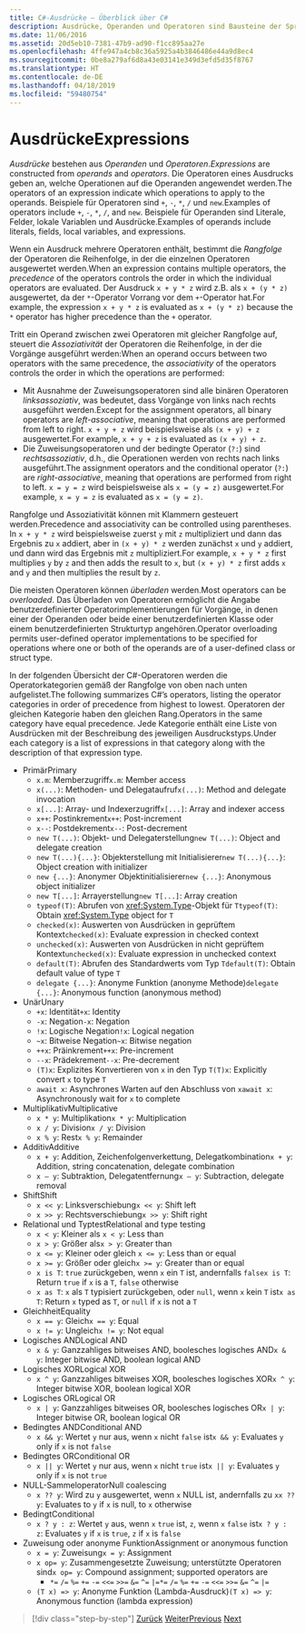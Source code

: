 ```yaml
---
title: C#-Ausdrücke – Überblick über C#
description: Ausdrücke, Operanden und Operatoren sind Bausteine der Sprache C#.
ms.date: 11/06/2016
ms.assetid: 20d5eb10-7381-47b9-ad90-f1cc895aa27e
ms.openlocfilehash: 4ffe947a4cb8c36a5925a4b3846486e44a9d8ec4
ms.sourcegitcommit: 0be8a279af6d8a43e03141e349d3efd5d35f8767
ms.translationtype: HT
ms.contentlocale: de-DE
ms.lasthandoff: 04/18/2019
ms.locfileid: "59480754"
---
```

# <a name="expressions"></a><span data-ttu-id="4a8f8-103">Ausdrücke</span><span class="sxs-lookup"><span data-stu-id="4a8f8-103">Expressions</span></span>

<span data-ttu-id="4a8f8-104">*Ausdrücke* bestehen aus *Operanden* und *Operatoren*.</span><span class="sxs-lookup"><span data-stu-id="4a8f8-104">*Expressions* are constructed from *operands* and *operators*.</span></span> <span data-ttu-id="4a8f8-105">Die Operatoren eines Ausdrucks geben an, welche Operationen auf die Operanden angewendet werden.</span><span class="sxs-lookup"><span data-stu-id="4a8f8-105">The operators of an expression indicate which operations to apply to the operands.</span></span> <span data-ttu-id="4a8f8-106">Beispiele für Operatoren sind `+`, `-`, `*`, `/` und `new`.</span><span class="sxs-lookup"><span data-stu-id="4a8f8-106">Examples of operators include `+`, `-`, `*`, `/`, and `new`.</span></span> <span data-ttu-id="4a8f8-107">Beispiele für Operanden sind Literale, Felder, lokale Variablen und Ausdrücke.</span><span class="sxs-lookup"><span data-stu-id="4a8f8-107">Examples of operands include literals, fields, local variables, and expressions.</span></span>

<span data-ttu-id="4a8f8-108">Wenn ein Ausdruck mehrere Operatoren enthält, bestimmt die *Rangfolge* der Operatoren die Reihenfolge, in der die einzelnen Operatoren ausgewertet werden.</span><span class="sxs-lookup"><span data-stu-id="4a8f8-108">When an expression contains multiple operators, the *precedence* of the operators controls the order in which the individual operators are evaluated.</span></span> <span data-ttu-id="4a8f8-109">Der Ausdruck `x + y * z` wird z.B. als `x + (y * z)` ausgewertet, da der `*`-Operator Vorrang vor dem `+`-Operator hat.</span><span class="sxs-lookup"><span data-stu-id="4a8f8-109">For example, the expression `x + y * z` is evaluated as `x + (y * z)` because the `*` operator has higher precedence than the `+` operator.</span></span>

<span data-ttu-id="4a8f8-110">Tritt ein Operand zwischen zwei Operatoren mit gleicher Rangfolge auf, steuert die *Assoziativität* der Operatoren die Reihenfolge, in der die Vorgänge ausgeführt werden:</span><span class="sxs-lookup"><span data-stu-id="4a8f8-110">When an operand occurs between two operators with the same precedence, the *associativity* of the operators controls the order in which the operations are performed:</span></span>

* <span data-ttu-id="4a8f8-111">Mit Ausnahme der Zuweisungsoperatoren sind alle binären Operatoren *linksassoziativ*, was bedeutet, dass Vorgänge von links nach rechts ausgeführt werden.</span><span class="sxs-lookup"><span data-stu-id="4a8f8-111">Except for the assignment operators, all binary operators are *left-associative*, meaning that operations are performed from left to right.</span></span> <span data-ttu-id="4a8f8-112">`x + y + z` wird beispielsweise als `(x + y) + z` ausgewertet.</span><span class="sxs-lookup"><span data-stu-id="4a8f8-112">For example, `x + y + z` is evaluated as `(x + y) + z`.</span></span>
* <span data-ttu-id="4a8f8-113">Die Zuweisungsoperatoren und der bedingte Operator (`?:`) sind *rechtsassoziativ*, d.h., die Operationen werden von rechts nach links ausgeführt.</span><span class="sxs-lookup"><span data-stu-id="4a8f8-113">The assignment operators and the conditional operator (`?:`) are *right-associative*, meaning that operations are performed from right to left.</span></span> <span data-ttu-id="4a8f8-114">`x = y = z` wird beispielsweise als `x = (y = z)` ausgewertet.</span><span class="sxs-lookup"><span data-stu-id="4a8f8-114">For example, `x = y = z` is evaluated as `x = (y = z)`.</span></span>

<span data-ttu-id="4a8f8-115">Rangfolge und Assoziativität können mit Klammern gesteuert werden.</span><span class="sxs-lookup"><span data-stu-id="4a8f8-115">Precedence and associativity can be controlled using parentheses.</span></span> <span data-ttu-id="4a8f8-116">In `x + y * z` wird beispielsweise zuerst `y` mit `z` multipliziert und dann das Ergebnis zu `x` addiert, aber in `(x + y) * z` werden zunächst `x` und `y` addiert, und dann wird das Ergebnis mit `z` multipliziert.</span><span class="sxs-lookup"><span data-stu-id="4a8f8-116">For example, `x + y * z` first multiplies `y` by `z` and then adds the result to `x`, but `(x + y) * z` first adds `x` and `y` and then multiplies the result by `z`.</span></span>

<span data-ttu-id="4a8f8-117">Die meisten Operatoren können *überladen* werden.</span><span class="sxs-lookup"><span data-stu-id="4a8f8-117">Most operators can be *overloaded*.</span></span> <span data-ttu-id="4a8f8-118">Das Überladen von Operatoren ermöglicht die Angabe benutzerdefinierter Operatorimplementierungen für Vorgänge, in denen einer der Operanden oder beide einer benutzerdefinierten Klasse oder einem benutzerdefinierten Strukturtyp angehören.</span><span class="sxs-lookup"><span data-stu-id="4a8f8-118">Operator overloading permits user-defined operator implementations to be specified for operations where one or both of the operands are of a user-defined class or struct type.</span></span>

<span data-ttu-id="4a8f8-119">In der folgenden Übersicht der C#-Operatoren werden die Operatorkategorien gemäß der Rangfolge von oben nach unten aufgelistet.</span><span class="sxs-lookup"><span data-stu-id="4a8f8-119">The following summarizes C#’s operators, listing the operator categories in order of precedence from highest to lowest.</span></span> <span data-ttu-id="4a8f8-120">Operatoren der gleichen Kategorie haben den gleichen Rang.</span><span class="sxs-lookup"><span data-stu-id="4a8f8-120">Operators in the same category have equal precedence.</span></span> <span data-ttu-id="4a8f8-121">Jede Kategorie enthält eine Liste von Ausdrücken mit der Beschreibung des jeweiligen Ausdruckstyps.</span><span class="sxs-lookup"><span data-stu-id="4a8f8-121">Under each category is a list of expressions in that category along with the description of that expression type.</span></span>

* <span data-ttu-id="4a8f8-122">Primär</span><span class="sxs-lookup"><span data-stu-id="4a8f8-122">Primary</span></span>
  - <span data-ttu-id="4a8f8-123">`x.m`: Memberzugriff</span><span class="sxs-lookup"><span data-stu-id="4a8f8-123">`x.m`: Member access</span></span>
  - <span data-ttu-id="4a8f8-124">`x(...)`: Methoden- und Delegataufruf</span><span class="sxs-lookup"><span data-stu-id="4a8f8-124">`x(...)`: Method and delegate invocation</span></span>
  - <span data-ttu-id="4a8f8-125">`x[...]`: Array- und Indexerzugriff</span><span class="sxs-lookup"><span data-stu-id="4a8f8-125">`x[...]`: Array and indexer access</span></span>
  - <span data-ttu-id="4a8f8-126">`x++`: Postinkrement</span><span class="sxs-lookup"><span data-stu-id="4a8f8-126">`x++`: Post-increment</span></span>
  - <span data-ttu-id="4a8f8-127">`x--`: Postdekrement</span><span class="sxs-lookup"><span data-stu-id="4a8f8-127">`x--`: Post-decrement</span></span>
  - <span data-ttu-id="4a8f8-128">`new T(...)`: Objekt- und Delegaterstellung</span><span class="sxs-lookup"><span data-stu-id="4a8f8-128">`new T(...)`: Object and delegate creation</span></span>
  - <span data-ttu-id="4a8f8-129">`new T(...){...}`: Objekterstellung mit Initialisierer</span><span class="sxs-lookup"><span data-stu-id="4a8f8-129">`new T(...){...}`: Object creation with initializer</span></span>
  - <span data-ttu-id="4a8f8-130">`new {...}`:  Anonymer Objektinitialisierer</span><span class="sxs-lookup"><span data-stu-id="4a8f8-130">`new {...}`:  Anonymous object initializer</span></span>
  - <span data-ttu-id="4a8f8-131">`new T[...]`: Arrayerstellung</span><span class="sxs-lookup"><span data-stu-id="4a8f8-131">`new T[...]`: Array creation</span></span>
  - <span data-ttu-id="4a8f8-132">`typeof(T)`: Abrufen von <xref:System.Type>-Objekt für `T`</span><span class="sxs-lookup"><span data-stu-id="4a8f8-132">`typeof(T)`: Obtain <xref:System.Type> object for `T`</span></span>
  - <span data-ttu-id="4a8f8-133">`checked(x)`: Auswerten von Ausdrücken in geprüftem Kontext</span><span class="sxs-lookup"><span data-stu-id="4a8f8-133">`checked(x)`: Evaluate expression in checked context</span></span>
  - <span data-ttu-id="4a8f8-134">`unchecked(x)`: Auswerten von Ausdrücken in nicht geprüftem Kontext</span><span class="sxs-lookup"><span data-stu-id="4a8f8-134">`unchecked(x)`: Evaluate expression in unchecked context</span></span>
  - <span data-ttu-id="4a8f8-135">`default(T)`: Abrufen des Standardwerts vom Typ `T`</span><span class="sxs-lookup"><span data-stu-id="4a8f8-135">`default(T)`: Obtain default value of type `T`</span></span>
  - <span data-ttu-id="4a8f8-136">`delegate {...}`: Anonyme Funktion (anonyme Methode)</span><span class="sxs-lookup"><span data-stu-id="4a8f8-136">`delegate {...}`: Anonymous function (anonymous method)</span></span>
* <span data-ttu-id="4a8f8-137">Unär</span><span class="sxs-lookup"><span data-stu-id="4a8f8-137">Unary</span></span>
  - <span data-ttu-id="4a8f8-138">`+x`: Identität</span><span class="sxs-lookup"><span data-stu-id="4a8f8-138">`+x`: Identity</span></span>
  - <span data-ttu-id="4a8f8-139">`-x`: Negation</span><span class="sxs-lookup"><span data-stu-id="4a8f8-139">`-x`: Negation</span></span>
  - <span data-ttu-id="4a8f8-140">`!x`: Logische Negation</span><span class="sxs-lookup"><span data-stu-id="4a8f8-140">`!x`: Logical negation</span></span>
  - <span data-ttu-id="4a8f8-141">`~x`: Bitweise Negation</span><span class="sxs-lookup"><span data-stu-id="4a8f8-141">`~x`: Bitwise negation</span></span>
  - <span data-ttu-id="4a8f8-142">`++x`: Präinkrement</span><span class="sxs-lookup"><span data-stu-id="4a8f8-142">`++x`: Pre-increment</span></span>
  - <span data-ttu-id="4a8f8-143">`--x`: Prädekrement</span><span class="sxs-lookup"><span data-stu-id="4a8f8-143">`--x`: Pre-decrement</span></span>
  - <span data-ttu-id="4a8f8-144">`(T)x`: Explizites Konvertieren von `x` in den Typ `T`</span><span class="sxs-lookup"><span data-stu-id="4a8f8-144">`(T)x`: Explicitly convert `x` to type `T`</span></span>
  - <span data-ttu-id="4a8f8-145">`await x`: Asynchrones Warten auf den Abschluss von `x`</span><span class="sxs-lookup"><span data-stu-id="4a8f8-145">`await x`: Asynchronously wait for `x` to complete</span></span>
* <span data-ttu-id="4a8f8-146">Multiplikativ</span><span class="sxs-lookup"><span data-stu-id="4a8f8-146">Multiplicative</span></span>
  - <span data-ttu-id="4a8f8-147">`x * y`: Multiplikation</span><span class="sxs-lookup"><span data-stu-id="4a8f8-147">`x * y`: Multiplication</span></span>
  - <span data-ttu-id="4a8f8-148">`x / y`: Division</span><span class="sxs-lookup"><span data-stu-id="4a8f8-148">`x / y`: Division</span></span>
  - <span data-ttu-id="4a8f8-149">`x % y`: Rest</span><span class="sxs-lookup"><span data-stu-id="4a8f8-149">`x % y`: Remainder</span></span>
* <span data-ttu-id="4a8f8-150">Additiv</span><span class="sxs-lookup"><span data-stu-id="4a8f8-150">Additive</span></span>
  - <span data-ttu-id="4a8f8-151">`x + y`: Addition, Zeichenfolgenverkettung, Delegatkombination</span><span class="sxs-lookup"><span data-stu-id="4a8f8-151">`x + y`: Addition, string concatenation, delegate combination</span></span>
  - <span data-ttu-id="4a8f8-152">`x – y`: Subtraktion, Delegatentfernung</span><span class="sxs-lookup"><span data-stu-id="4a8f8-152">`x – y`: Subtraction, delegate removal</span></span>
* <span data-ttu-id="4a8f8-153">Shift</span><span class="sxs-lookup"><span data-stu-id="4a8f8-153">Shift</span></span>
  - <span data-ttu-id="4a8f8-154">`x << y`: Linksverschiebung</span><span class="sxs-lookup"><span data-stu-id="4a8f8-154">`x << y`: Shift left</span></span>
  - <span data-ttu-id="4a8f8-155">`x >> y`: Rechtsverschiebung</span><span class="sxs-lookup"><span data-stu-id="4a8f8-155">`x >> y`: Shift right</span></span>
* <span data-ttu-id="4a8f8-156">Relational und Typtest</span><span class="sxs-lookup"><span data-stu-id="4a8f8-156">Relational and type testing</span></span>
  - <span data-ttu-id="4a8f8-157">`x < y`: Kleiner als </span><span class="sxs-lookup"><span data-stu-id="4a8f8-157">`x < y`: Less than</span></span>
  - <span data-ttu-id="4a8f8-158">`x > y`: Größer als</span><span class="sxs-lookup"><span data-stu-id="4a8f8-158">`x > y`: Greater than</span></span>
  - <span data-ttu-id="4a8f8-159">`x <= y`: Kleiner oder gleich </span><span class="sxs-lookup"><span data-stu-id="4a8f8-159">`x <= y`: Less than or equal</span></span>
  - <span data-ttu-id="4a8f8-160">`x >= y`: Größer oder gleich</span><span class="sxs-lookup"><span data-stu-id="4a8f8-160">`x >= y`: Greater than or equal</span></span>
  - <span data-ttu-id="4a8f8-161">`x is T`: `true` zurückgeben, wenn `x` ein `T` ist, andernfalls `false`</span><span class="sxs-lookup"><span data-stu-id="4a8f8-161">`x is T`: Return `true` if `x` is a `T`, `false` otherwise</span></span>
  - <span data-ttu-id="4a8f8-162">`x as T`: `x` als `T` typisiert zurückgeben, oder `null`, wenn `x` kein `T` ist</span><span class="sxs-lookup"><span data-stu-id="4a8f8-162">`x as T`: Return `x` typed as `T`, or `null` if `x` is not a `T`</span></span>
* <span data-ttu-id="4a8f8-163">Gleichheit</span><span class="sxs-lookup"><span data-stu-id="4a8f8-163">Equality</span></span>
  - <span data-ttu-id="4a8f8-164">`x == y`: Gleich</span><span class="sxs-lookup"><span data-stu-id="4a8f8-164">`x == y`: Equal</span></span>
  - <span data-ttu-id="4a8f8-165">`x != y`: Ungleich</span><span class="sxs-lookup"><span data-stu-id="4a8f8-165">`x != y`: Not equal</span></span>
* <span data-ttu-id="4a8f8-166">Logisches AND</span><span class="sxs-lookup"><span data-stu-id="4a8f8-166">Logical AND</span></span>
  - <span data-ttu-id="4a8f8-167">`x & y`: Ganzzahliges bitweises AND, boolesches logisches AND</span><span class="sxs-lookup"><span data-stu-id="4a8f8-167">`x & y`: Integer bitwise AND, boolean logical AND</span></span>
* <span data-ttu-id="4a8f8-168">Logisches XOR</span><span class="sxs-lookup"><span data-stu-id="4a8f8-168">Logical XOR</span></span>
  - <span data-ttu-id="4a8f8-169">`x ^ y`: Ganzzahliges bitweises XOR, boolesches logisches XOR</span><span class="sxs-lookup"><span data-stu-id="4a8f8-169">`x ^ y`: Integer bitwise XOR, boolean logical XOR</span></span>
* <span data-ttu-id="4a8f8-170">Logisches OR</span><span class="sxs-lookup"><span data-stu-id="4a8f8-170">Logical OR</span></span>
  - <span data-ttu-id="4a8f8-171">`x | y`: Ganzzahliges bitweises OR, boolesches logisches OR</span><span class="sxs-lookup"><span data-stu-id="4a8f8-171">`x | y`: Integer bitwise OR, boolean logical OR</span></span>
* <span data-ttu-id="4a8f8-172">Bedingtes AND</span><span class="sxs-lookup"><span data-stu-id="4a8f8-172">Conditional AND</span></span>
  - <span data-ttu-id="4a8f8-173">`x && y`: Wertet `y` nur aus, wenn `x` nicht `false` ist</span><span class="sxs-lookup"><span data-stu-id="4a8f8-173">`x && y`: Evaluates `y` only if `x` is not `false`</span></span>
* <span data-ttu-id="4a8f8-174">Bedingtes OR</span><span class="sxs-lookup"><span data-stu-id="4a8f8-174">Conditional OR</span></span>
  - <span data-ttu-id="4a8f8-175">`x || y`: Wertet `y` nur aus, wenn `x` nicht `true` ist</span><span class="sxs-lookup"><span data-stu-id="4a8f8-175">`x || y`: Evaluates `y` only if `x` is not `true`</span></span>
* <span data-ttu-id="4a8f8-176">NULL-Sammeloperator</span><span class="sxs-lookup"><span data-stu-id="4a8f8-176">Null coalescing</span></span>
  - <span data-ttu-id="4a8f8-177">`x ?? y`: Wird zu `y` ausgewertet, wenn `x` NULL ist, andernfalls zu `x`</span><span class="sxs-lookup"><span data-stu-id="4a8f8-177">`x ?? y`: Evaluates to `y` if `x` is null, to `x` otherwise</span></span>
* <span data-ttu-id="4a8f8-178">Bedingt</span><span class="sxs-lookup"><span data-stu-id="4a8f8-178">Conditional</span></span>
  - <span data-ttu-id="4a8f8-179">`x ? y : z`: Wertet `y` aus, wenn `x` `true` ist, `z`, wenn `x` `false` ist</span><span class="sxs-lookup"><span data-stu-id="4a8f8-179">`x ? y : z`: Evaluates `y` if `x` is `true`, `z` if `x` is `false`</span></span>
* <span data-ttu-id="4a8f8-180">Zuweisung oder anonyme Funktion</span><span class="sxs-lookup"><span data-stu-id="4a8f8-180">Assignment or anonymous function</span></span>
  - <span data-ttu-id="4a8f8-181">`x = y`: Zuweisung</span><span class="sxs-lookup"><span data-stu-id="4a8f8-181">`x = y`: Assignment</span></span>
  - <span data-ttu-id="4a8f8-182">`x op= y`: Zusammengesetzte Zuweisung; unterstützte Operatoren sind</span><span class="sxs-lookup"><span data-stu-id="4a8f8-182">`x op= y`: Compound assignment; supported operators are</span></span>
    - <span data-ttu-id="4a8f8-183">`*=`   `/=`   `%=`   `+=`   `-=`   `<<=`   `>>=`   `&=`  `^=`  `|=`</span><span class="sxs-lookup"><span data-stu-id="4a8f8-183">`*=`   `/=`   `%=`   `+=`   `-=`   `<<=`   `>>=`   `&=`  `^=`  `|=`</span></span>
  - <span data-ttu-id="4a8f8-184">`(T x) => y`: Anonyme Funktion (Lambda-Ausdruck)</span><span class="sxs-lookup"><span data-stu-id="4a8f8-184">`(T x) => y`: Anonymous function (lambda expression)</span></span>

> [!div class="step-by-step"]
> <span data-ttu-id="4a8f8-185">[Zurück](types-and-variables.md)
> [Weiter](statements.md)</span><span class="sxs-lookup"><span data-stu-id="4a8f8-185">[Previous](types-and-variables.md)
[Next](statements.md)</span></span>
